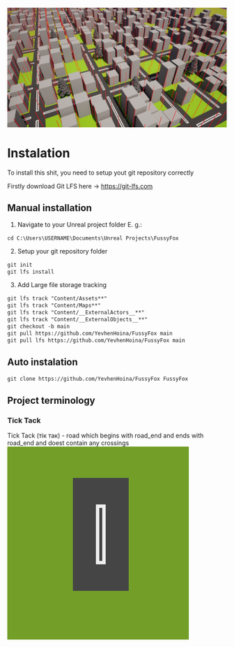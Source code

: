 
![World exaple](<Screenshots/Screenshot 2023-09-25 192409.png>)

# Instalation

To install this shit, you need to setup yout git repository correctly

Firstly download Git LFS here -> https://git-lfs.com

## Manual installation

1. Navigate to your Unreal project folder
E. g.:
```console
cd C:\Users\USERNAME\Documents\Unreal Projects\FussyFox
```
2. Setup your git repository folder
```console
git init
git lfs install
```
3. Add Large file storage tracking
```Console
git lfs track "Content/Assets**"
git lfs track "Content/Maps**"
git lfs track "Content/__ExternalActors__**"
git lfs track "Content/__ExternalObjects__**"
git checkout -b main
git pull https://github.com/YevhenHoina/FussyFox main
git pull lfs https://github.com/YevhenHoina/FussyFox main
```

## Auto instalation
```console
git clone https://github.com/YevhenHoina/FussyFox FussyFox
```

## Project terminology

### Tick Tack
Tick Tack (тік так) - road which begins with road_end and ends with road_end and doest contain any crossings
![Alt text](<tick tack.png>)